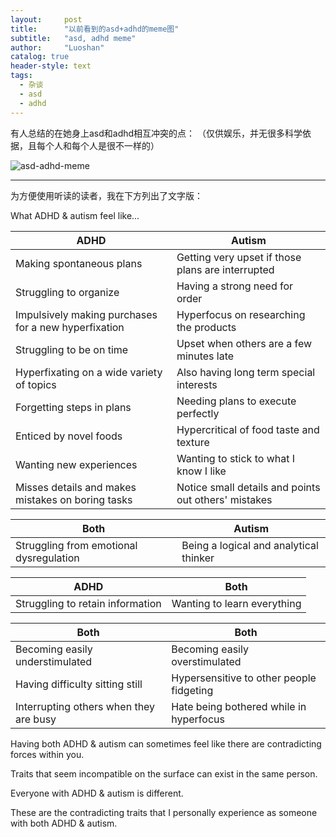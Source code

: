 ```yaml
---
layout:     post
title:      "以前看到的asd+adhd的meme图"
subtitle:   "asd, adhd meme"
author:     "Luoshan"
catalog: true
header-style: text
tags:
  - 杂谈
  - asd
  - adhd
---
```


有人总结的在她身上asd和adhd相互冲突的点：
（仅供娱乐，并无很多科学依据，且每个人和每个人是很不一样的）

![asd-adhd-meme](https://cdn.jsdelivr.net/gh/xunluoshan/xunluoshan.github.io@master/img/attachment/asd-adhd-meme.png)


----------------------------------
为方便使用听读的读者，我在下方列出了文字版：

What ADHD & autism feel like...

| ADHD                                                 | Autism                                               |
| ---------------------------------------------------- | ---------------------------------------------------- |
| Making spontaneous plans                             | Getting very upset if those plans are interrupted    |
| Struggling to organize                               | Having a strong need for order                       |
| Impulsively making purchases for a new hyperfixation | Hyperfocus on researching the products               |
| Struggling to be on time                             | Upset when others are a few minutes late             |
| Hyperfixating on a wide variety of topics            | Also having long term special interests              |
| Forgetting steps in plans                            | Needing plans to execute perfectly                   |
| Enticed by novel foods                               | Hypercritical of food taste and texture              |
| Wanting new experiences                              | Wanting to stick to what I know I like               |
| Misses details and makes mistakes on boring tasks    | Notice small details and points out others' mistakes |



| Both                                    | Autism                                 |
| --------------------------------------- | -------------------------------------- |
| Struggling from emotional dysregulation | Being a logical and analytical thinker |


| ADHD                             | Both                        |
| -------------------------------- | --------------------------- |
| Struggling to retain information | Wanting to learn everything |


| Both                                   | Both                                     |
| -------------------------------------- | ---------------------------------------- |
| Becoming easily understimulated        | Becoming easily overstimulated           |
| Having difficulty sitting still        | Hypersensitive to other people fidgeting |
| Interrupting others when they are busy | Hate being bothered while in hyperfocus  |


Having both ADHD & autism can sometimes feel like there are contradicting forces within you.

Traits that seem incompatible on the surface can exist in the same person.

Everyone with ADHD & autism is different.
 
These are the contradicting traits that I personally experience as someone with both ADHD & autism.
 

